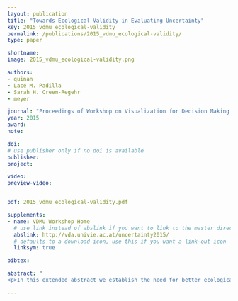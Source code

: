 ```yaml
---
layout: publication
title: "Towards Ecological Validity in Evaluating Uncertainty"
key: 2015_vdmu_ecological-validity
permalink: /publications/2015_vdmu_ecological-validity/
type: paper

shortname:
image: 2015_vdmu_ecological-validity.png

authors:
- quinan
- Lace M. Padilla
- Sarah H. Creem-Regehr
- meyer

journal: "Proceedings of Workshop on Visualization for Decision Making Under Uncertainty (VIS '15)"
year: 2015
award: 
note: 

doi:
# use publisher only if no doi is available
publisher: 
project:

video:
preview-video:


pdf: 2015_vdmu_ecological-validity.pdf

supplements:
- name: VDMU Workshop Home
  # use link instead of abslink if you want to link to the master directory
  abslink: http://vda.univie.ac.at/uncertainty2015/
  # defaults to a download icon, use this if you want a link-out icon
  linksym: true

bibtex: 

abstract: "
<p>In this extended abstract we establish the need for better ecological validity in evaluating the visualization of uncertainty information. Using weather forecasting as a framework, we also discuss the both the design and results for a pilot user-study that attempts to evaluate the effect of uncertianty visualizations in decisions.</p>"

---
```

